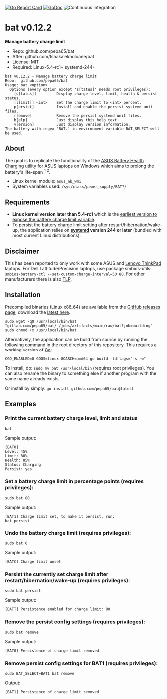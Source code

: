 [![Go Report Card](https://goreportcard.com/badge/github.com/pepa65/bat)](https://goreportcard.com/report/github.com/pepa65/bat)
[![GoDoc](https://godoc.org/github.com/pepa65/bat?status.svg)](https://godoc.org/github.com/pepa65/bat)
![Continuous Integration](https://github.com/pepa65/bat/actions/workflows/ci.yaml/badge.svg)

# bat v0.12.2
**Manage battery charge limit**

* Repo: github.com/pepa65/bat
* After: github.com/tshakalekholoane/bat
* License: MIT
* Required: Linux-5.4-rc1+ systemd-244+
 
```
bat v0.12.2 - Manage battery charge limit
Repo:  github.com/pepa65/bat
Usage: bat <option>
  Options (every option except 's[tatus]' needs root privileges):
    [s[tatus]]         Display charge level, limit, health & persist status.
    [l[imit]] <int>    Set the charge limit to <int> percent.
    p[ersist]          Install and enable the persist systemd unit files.
    r[emove]           Remove the persist systemd unit files.
    h[elp]             Just display this help text.
    v[ersion]          Just display version information.
The battery with regex 'BAT.' in environment variable BAT_SELECT will be used.
```

## About
The goal is to replicate the functionality of the [ASUS Battery Health Charging](https://www.asus.com/us/support/FAQ/1032726/) utility for ASUS laptops on Windows which aims to prolong the battery's life-span <a href="https://electrek.co/2017/09/01/tesla-battery-expert-recommends-daily-battery-pack-charging/"><sup>1</sup></a> <a href="https://batteryuniversity.com/learn/article/how_to_prolong_lithium_based_batteries"><sup>2</sup></a>.

* Linux kernel module: `asus_nb_wmi`
* System variables used: `/sys/class/power_supply/BAT?/`

## Requirements
* **Linux kernel version later than 5.4-rc1** which is the [earliest version to expose the battery charge limit variable](https://github.com/torvalds/linux/commit/7973353e92ee1e7ca3b2eb361a4b7cb66c92abee).
* To persist the battery charge limit setting after restart/hibernation/wake-up, the application relies on **[systemd](https://systemd.io/) version 244 or later** (bundled with most current Linux distributions).

## Disclaimer
This has been reported to only work with some ASUS and [Lenovo ThinkPad](https://github.com/tshakalekholoane/bat/discussions/23) laptops. For Dell Lattitude/Precision laptops, use package smbios-utils: `smbios-battery-ctl --set-custom-charge-interval=50 80`. For other manufacturers there is also [TLP](https://linrunner.de/tlp/).

## Installation
Precompiled binaries (Linux x86_64) are available from the [GitHub releases page](https://github.com/pepa65/bat/releases), download the [latest here](https://github.com/pepa65/bat/releases/latest/download/bat).

```shell
sudo wget -qO /usr/local/bin/bat "gitlab.com/pepa65/bat/-/jobs/artifacts/main/raw/bat?job=building"
sudo chmod +x /usr/local/bin/bat
```

Alternatively, the application can be build from source by running the following command in the root directory of this repository. This requires a working version of [Go](https://golang.org/):

`CGO_ENABLED=0 GOOS=linux GOARCH=amd64 go build -ldflags="-s -w"`

To install, do: `sudo mv bat /usr/local/bin` (requires root privileges).
You can also rename the binary to something else if another program with the same name already exists.

Or install by simply: `go install github.com/pepa65/bat@latest`

## Examples
### Print the current battery charge level, limit and status
`bat`

Sample output:
```
[BAT0]
Level: 45%
Limit: 80%
Health: 85%
Status: Charging
Persist: yes
```

### Set a battery charge limit in percentage points (requires privileges):
`sudo bat 80`

Sample output:
```
[BAT1] Charge limit set, to make it persist, run:
bat persist
```

### Undo the battery charge limit (requires privileges):
`sudo bat 0`

Sample output:
```
[BATC] Charge limit unset
```

### Persist the currently set charge limit after restart/hibernation/wake-up (requires privileges):
`sudo bat persist`

Sample output:
```
[BATT] Persistence enabled for charge limit: 80
```

### Remove the persist config settings (requires privileges):
`sudo bat remove`

Sample output:
```
[BAT0] Persistence of charge limit removed
```

### Remove persist config settings for BAT1 (requires privileges):
`sudo BAT_SELECT=BAT1 bat remove`

Output:
```
[BAT1] Persistence of charge limit removed
```
